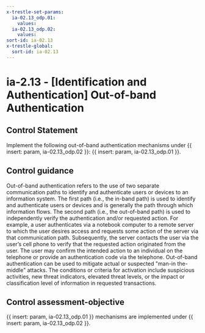 ```yaml
---
x-trestle-set-params:
  ia-02.13_odp.01:
    values:
  ia-02.13_odp.02:
    values:
sort-id: ia-02.13
x-trestle-global:
  sort-id: ia-02.13
---
```


# ia-2.13 - \[Identification and Authentication\] Out-of-band Authentication

## Control Statement

Implement the following out-of-band authentication mechanisms under {{ insert: param, ia-02.13_odp.02 }}: {{ insert: param, ia-02.13_odp.01 }}.

## Control guidance

Out-of-band authentication refers to the use of two separate communication paths to identify and authenticate users or devices to an information system. The first path (i.e., the in-band path) is used to identify and authenticate users or devices and is generally the path through which information flows. The second path (i.e., the out-of-band path) is used to independently verify the authentication and/or requested action. For example, a user authenticates via a notebook computer to a remote server to which the user desires access and requests some action of the server via that communication path. Subsequently, the server contacts the user via the user’s cell phone to verify that the requested action originated from the user. The user may confirm the intended action to an individual on the telephone or provide an authentication code via the telephone. Out-of-band authentication can be used to mitigate actual or suspected "man-in the-middle" attacks. The conditions or criteria for activation include suspicious activities, new threat indicators, elevated threat levels, or the impact or classification level of information in requested transactions.

## Control assessment-objective

{{ insert: param, ia-02.13_odp.01 }} mechanisms are implemented under {{ insert: param, ia-02.13_odp.02 }}.

